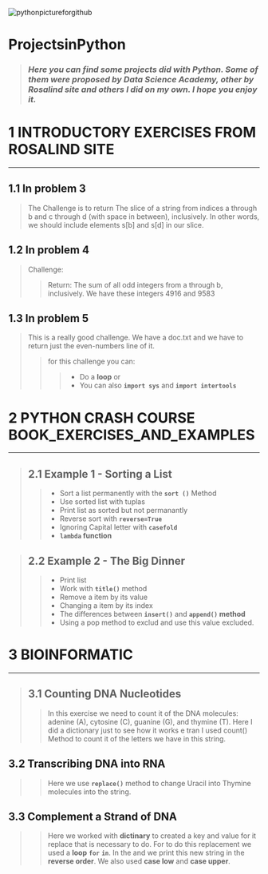 ![pythonpictureforgithub](https://user-images.githubusercontent.com/67904287/107618268-0dc24e80-6c30-11eb-93d9-9575e0fc261e.jpg)



# ProjectsinPython
>### *Here you can find some projects did with Python. Some of them were proposed by Data Science Academy, other by Rosalind site and others I did on my own. I hope you enjoy it.*


# 1 INTRODUCTORY EXERCISES FROM ROSALIND SITE 
***

## 1.1 In problem 3 
>The Challenge is to return The slice of a string from indices a through b and c through d (with space in between), inclusively. In other words, we should include elements s[b] and s[d] in our slice.

## 1.2 In problem 4 
>Challenge: 
>>Return: The sum of all odd integers from a through b, inclusively. We have these integers 4916 and 9583

## 1.3 In problem 5 
>This is a really good challenge. We have a doc.txt and we have to return just the even-numbers line of it. 
>>for this challenge you can:  
>>>* Do a __loop__ or 
>>>* You can also __`import sys`__ and __`import intertools`__ 
           
# 2 PYTHON CRASH COURSE BOOK_EXERCISES_AND_EXAMPLES
***
>## 2.1 Example 1 - Sorting a List
>>* Sort a list permanently with the __`sort ()`__ Method
>>* Use sorted list with tuplas
>>* Print list as sorted but not permanantly
>>* Reverse sort with __`reverse=True`__
>>* Ignoring Capital letter with __`casefold`__
>>* __`lambda` function__
    
>## 2.2 Example 2 - The Big Dinner
>>* Print list
>>* Work with __`title()`__ method
>>* Remove a item by its value
>>* Changing a item by its index
>>* The differences between __`insert()`__ and __`append()` method__
>>* Using a pop method to exclud and use this value excluded.
   
# 3 BIOINFORMATIC     
***   
>## 3.1 Counting DNA Nucleotides
>>In this exercise we need to count it of the DNA molecules:  adenine (A), cytosine (C), guanine (G), and thymine (T).
>>Here I did a dictionary just to see how it works e tran I used count() Method to count it of the letters we have in this string.
    
## 3.2 Transcribing DNA into RNA
>>Here we use __`replace()`__ method to change Uracil into Thymine molecules into the string.

## 3.3 Complement a Strand of DNA
>>Here we worked with __dictinary__ to created a key and value for it replace that is necessary to do.
>>For to do this replacement we used a __loop__ __`for`__ __`in`__.
>>In the and we print this new string in the __reverse order__.
>>We also used __case low__ and __case upper__.

